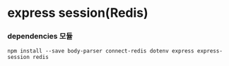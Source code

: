# express session(Redis)

### dependencies 모듈
```shell
npm install --save body-parser connect-redis dotenv express express-session redis
```